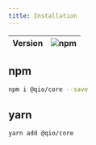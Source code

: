 ```yaml
---
title: Installation
---
```



| Version | ![npm](https://img.shields.io/npm/v/@qio/core.svg) | 
|:---:|---:|

## npm
```bash
npm i @qio/core --save
```

## yarn

```bash
yarn add @qio/core
```
